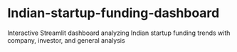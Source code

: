 # Indian-startup-funding-dashboard
Interactive Streamlit dashboard analyzing Indian startup funding trends with company, investor, and general analysis
